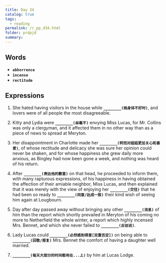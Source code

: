 ```yaml
---
title: Day 34
catalog: true
tags: 
  - reading
permalink: /r_pp_d34.html
folder: prdpjd
summary: 
---
```


## Words

-   <b data-toggle="tooltip" data-original-title="{{site.data.glossary.abhorrence}}">`abhorrence`</b>
-   <b data-toggle="tooltip" data-original-title="{{site.data.glossary.incense}}">`incense`</b>
-   <b data-toggle="tooltip" data-original-title="{{site.data.glossary.rectitude}}">`rectitude`</b>


## Expressions


1.  She hated having visitors in the house while <b data-toggle="tooltip" data-original-title="{{site.data.answers.d34_a}}">`________(她身体不好时)`</b>, and lovers were of all people the most disagreeable.

2.  Kitty and Lydia were <b data-toggle="tooltip" data-original-title="{{site.data.answers.d34_b}}">`________(丝毫不)`</b> envying Miss Lucas, for Mr. Collins was only a clergyman, and it affected them in no other way than as a piece of news to spread at Meryton.

3.  Her disappointment in Charlotte made her <b data-toggle="tooltip" data-original-title="{{site.data.answers.d34_c}}">`________(转而对姐姐更加关心和喜爱)`</b>, of whose rectitude and delicacy she was sure her opinion could never be shaken, and for whose happiness she grew daily more anxious, as Bingley had now been gone a week, and nothing was heard of his return.

4.  After <b data-toggle="tooltip" data-original-title="{{site.data.answers.d34_c}}">`________(表达他的歉意)`</b> on that head, he proceeded to inform them, with many rapturous expressions, of his happiness in having obtained the affection of their amiable neighbor, Miss Lucas, and then explained that it was merely with the view of enjoying her <b data-toggle="tooltip" data-original-title="{{site.data.answers.d34_d2}}">`________(交往)`</b> that he had been so ready to <b data-toggle="tooltip" data-original-title="{{site.data.answers.d34_d3}}">`________(同意/达成一致)`</b> their kind wish of seeing him again at Lougbourn.

5.  Day after day passed away without bringing any other <b data-toggle="tooltip" data-original-title="{{site.data.answers.d34_e}}">`________(消息)`</b> of him than the report which shortly prevailed in Meryton of his coming no more to Netherfield the whole winter, a report which highly incensed Mrs. Bennet, and which she never failed to <b data-toggle="tooltip" data-original-title="{{site.data.answers.d34_e2}}">`________(反驳说)`</b>.

6.  Lady Lucas could <b data-toggle="tooltip" data-original-title="{{site.data.answers.d34_f}}">`________(必然感到得意[双重否定])`</b> on being able to <b data-toggle="tooltip" data-original-title="{{site.data.answers.d34_f2}}">`________(回敬/报复)`</b> Mrs. Bennet the comfort of having a daughter well married.

7.  <b data-toggle="tooltip" data-original-title="{{site.data.answers.d34_g}}">`________(每天大部分的时间都用在...上)`</b> by him at Lucas Lodge.
